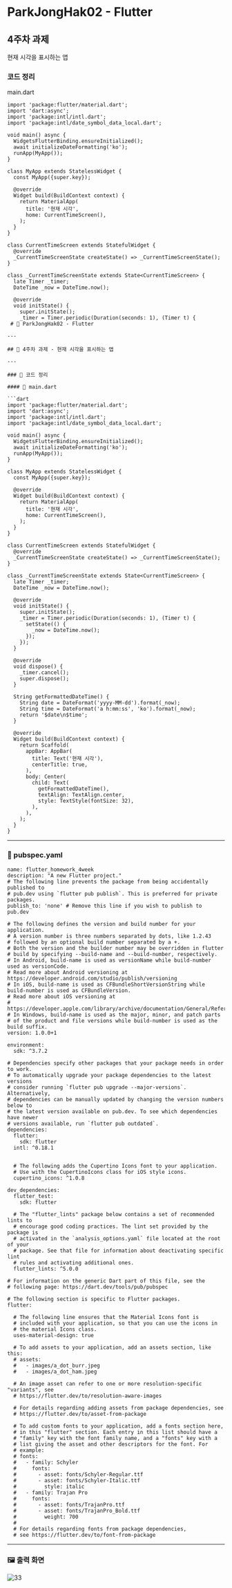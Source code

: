 # ParkJongHak02 - Flutter

             
## 4주차 과제
현재 시각을 표시하는 앱


### 코드 정리
main.dart
```
import 'package:flutter/material.dart';
import 'dart:async';
import 'package:intl/intl.dart';
import 'package:intl/date_symbol_data_local.dart';

void main() async {
  WidgetsFlutterBinding.ensureInitialized();
  await initializeDateFormatting('ko');
  runApp(MyApp());
}

class MyApp extends StatelessWidget {
  const MyApp({super.key});

  @override
  Widget build(BuildContext context) {
    return MaterialApp(
      title: '현재 시각',
      home: CurrentTimeScreen(),
    );
  }
}

class CurrentTimeScreen extends StatefulWidget {
  @override
  _CurrentTimeScreenState createState() => _CurrentTimeScreenState();
}

class _CurrentTimeScreenState extends State<CurrentTimeScreen> {
  late Timer _timer;
  DateTime _now = DateTime.now();

  @override
  void initState() {
    super.initState();
    _timer = Timer.periodic(Duration(seconds: 1), (Timer t) {
 # 🚀 ParkJongHak02 - Flutter

---

## 📅 4주차 과제 - 현재 시각을 표시하는 앱

---

### 📝 코드 정리

#### 📄 main.dart

```dart
import 'package:flutter/material.dart';
import 'dart:async';
import 'package:intl/intl.dart';
import 'package:intl/date_symbol_data_local.dart';

void main() async {
  WidgetsFlutterBinding.ensureInitialized();
  await initializeDateFormatting('ko');
  runApp(MyApp());
}

class MyApp extends StatelessWidget {
  const MyApp({super.key});

  @override
  Widget build(BuildContext context) {
    return MaterialApp(
      title: '현재 시각',
      home: CurrentTimeScreen(),
    );
  }
}

class CurrentTimeScreen extends StatefulWidget {
  @override
  _CurrentTimeScreenState createState() => _CurrentTimeScreenState();
}

class _CurrentTimeScreenState extends State<CurrentTimeScreen> {
  late Timer _timer;
  DateTime _now = DateTime.now();

  @override
  void initState() {
    super.initState();
    _timer = Timer.periodic(Duration(seconds: 1), (Timer t) {
      setState(() {
        _now = DateTime.now();
      });
    });
  }

  @override
  void dispose() {
    _timer.cancel();
    super.dispose();
  }

  String getFormattedDateTime() {
    String date = DateFormat('yyyy-MM-dd').format(_now);
    String time = DateFormat('a h:mm:ss', 'ko').format(_now);
    return '$date\n$time';
  }

  @override
  Widget build(BuildContext context) {
    return Scaffold(
      appBar: AppBar(
        title: Text('현재 시각'),
        centerTitle: true, 
      ),
      body: Center(
        child: Text(
          getFormattedDateTime(),
          textAlign: TextAlign.center,
          style: TextStyle(fontSize: 32),
        ),
      ),
    );
  }
}

```
---
### 📄 pubspec.yaml
```
name: flutter_homework_4week
description: "A new Flutter project."
# The following line prevents the package from being accidentally published to
# pub.dev using `flutter pub publish`. This is preferred for private packages.
publish_to: 'none' # Remove this line if you wish to publish to pub.dev

# The following defines the version and build number for your application.
# A version number is three numbers separated by dots, like 1.2.43
# followed by an optional build number separated by a +.
# Both the version and the builder number may be overridden in flutter
# build by specifying --build-name and --build-number, respectively.
# In Android, build-name is used as versionName while build-number used as versionCode.
# Read more about Android versioning at https://developer.android.com/studio/publish/versioning
# In iOS, build-name is used as CFBundleShortVersionString while build-number is used as CFBundleVersion.
# Read more about iOS versioning at
# https://developer.apple.com/library/archive/documentation/General/Reference/InfoPlistKeyReference/Articles/CoreFoundationKeys.html
# In Windows, build-name is used as the major, minor, and patch parts
# of the product and file versions while build-number is used as the build suffix.
version: 1.0.0+1

environment:
  sdk: ^3.7.2

# Dependencies specify other packages that your package needs in order to work.
# To automatically upgrade your package dependencies to the latest versions
# consider running `flutter pub upgrade --major-versions`. Alternatively,
# dependencies can be manually updated by changing the version numbers below to
# the latest version available on pub.dev. To see which dependencies have newer
# versions available, run `flutter pub outdated`.
dependencies:
  flutter:
    sdk: flutter
  intl: ^0.18.1


  # The following adds the Cupertino Icons font to your application.
  # Use with the CupertinoIcons class for iOS style icons.
  cupertino_icons: ^1.0.8

dev_dependencies:
  flutter_test:
    sdk: flutter

  # The "flutter_lints" package below contains a set of recommended lints to
  # encourage good coding practices. The lint set provided by the package is
  # activated in the `analysis_options.yaml` file located at the root of your
  # package. See that file for information about deactivating specific lint
  # rules and activating additional ones.
  flutter_lints: ^5.0.0

# For information on the generic Dart part of this file, see the
# following page: https://dart.dev/tools/pub/pubspec

# The following section is specific to Flutter packages.
flutter:

  # The following line ensures that the Material Icons font is
  # included with your application, so that you can use the icons in
  # the material Icons class.
  uses-material-design: true

  # To add assets to your application, add an assets section, like this:
  # assets:
  #   - images/a_dot_burr.jpeg
  #   - images/a_dot_ham.jpeg

  # An image asset can refer to one or more resolution-specific "variants", see
  # https://flutter.dev/to/resolution-aware-images

  # For details regarding adding assets from package dependencies, see
  # https://flutter.dev/to/asset-from-package

  # To add custom fonts to your application, add a fonts section here,
  # in this "flutter" section. Each entry in this list should have a
  # "family" key with the font family name, and a "fonts" key with a
  # list giving the asset and other descriptors for the font. For
  # example:
  # fonts:
  #   - family: Schyler
  #     fonts:
  #       - asset: fonts/Schyler-Regular.ttf
  #       - asset: fonts/Schyler-Italic.ttf
  #         style: italic
  #   - family: Trajan Pro
  #     fonts:
  #       - asset: fonts/TrajanPro.ttf
  #       - asset: fonts/TrajanPro_Bold.ttf
  #         weight: 700
  #
  # For details regarding fonts from package dependencies,
  # see https://flutter.dev/to/font-from-package
```
---
### 🖼️ 출력 화면
![33](https://github.com/user-attachments/assets/25dbaa68-2b04-4a9c-80ee-1c35d86c456c)

